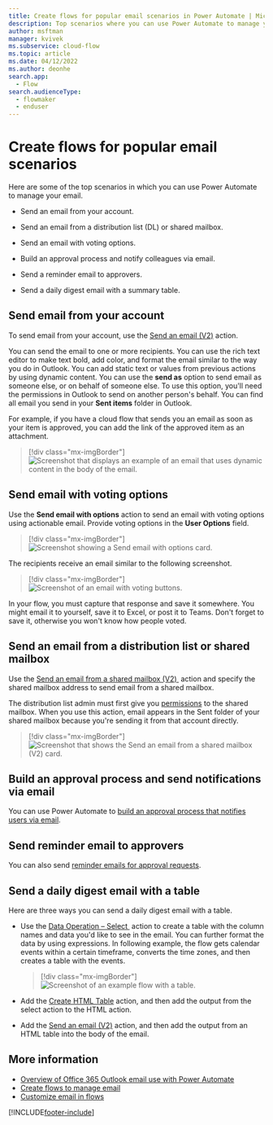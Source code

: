 ```yaml
---
title: Create flows for popular email scenarios in Power Automate | Microsoft Docs
description: Top scenarios where you can use Power Automate to manage your email.
author: msftman
manager: kvivek
ms.subservice: cloud-flow
ms.topic: article
ms.date: 04/12/2022
ms.author: deonhe
search.app: 
  - Flow
search.audienceType: 
  - flowmaker
  - enduser
---
```

# Create flows for popular email scenarios

Here are some of the top scenarios in which you can use Power Automate to manage your email.

- Send an email from your account.

- Send an email from a distribution list (DL) or shared mailbox.

- Send an email with voting options.

- Build an approval process and notify colleagues via email.

- Send a reminder email to approvers.

- Send a daily digest email with a summary table.

## Send email from your account

To send email from your account, use the [Send an email (V2)](/connectors/office365/) action.

You can send the email to one or more recipients. You can use the rich text editor to make text bold, add color, and format the email similar to the way you do in Outlook. You can add static text or values from previous actions by using dynamic content. You can use the **send as** option to send email as someone else, or on behalf of someone else. To use this option, you'll need the permissions in Outlook to send on another person's behalf. You can find all email you send in your **Sent items** folder in Outlook.

For example, if you have a cloud flow that sends you an email as soon as your item is approved, you can add the link of the approved item as an attachment.

> [!div class="mx-imgBorder"]
> ![Screenshot that displays an example of an email that uses dynamic content in the body of the email.](./media/email/dynamic-content.png "Email that uses dynamic content in the body of the email")

## Send email with voting options

<!--todo add a link to actionable email-->
Use the **Send email with options** action to send an email with voting options using actionable email. Provide voting options in the **User Options** field.

> [!div class="mx-imgBorder"]
> ![Screenshot showing a Send email with options card.](./media/email/email-options.png "Send email with options card")

The recipients receive an email similar to the following screenshot.

> [!div class="mx-imgBorder"]
> ![Screenshot of an email with voting buttons.](./media/email/voting-buttons.png "Email with voting buttons")

In your flow, you must capture that response and save it somewhere. You might email it to yourself, save it to Excel, or post it to Teams. Don't forget to save it, otherwise you won't know how people voted.

## Send an email from a distribution list or shared mailbox

Use the [Send an email from a shared mailbox (V2) ](/connectors/office365/) action and specify the shared mailbox address to send email from a shared mailbox. 

The distribution list admin must first give you [permissions](/microsoft-365/admin/manage/send-email-as-distribution-list?view=o365-worldwide) to the shared mailbox. When you use this action, email appears in the Sent folder of your shared mailbox because you're sending it from that account directly.

> [!div class="mx-imgBorder"]
> ![Screenshot that shows the Send an email from a shared mailbox (V2) card.](./media/email/shared-mailbox.png "Send an email from a shared mailbox (V2) card")

## Build an approval process and send notifications via email 

You can use Power Automate to [build an approval process that notifies users via email](https://o365hq.com/blog/build-an-approval-process-with-power-automate).

## Send reminder email to approvers

You can also send [reminder emails for approval requests](https://flow.microsoft.com/blog/approval-reminders-using-parallel-branches).

## Send a daily digest email with a table

Here are three ways you can send a daily digest email with a table.

- Use the [Data Operation – Select ](./data-operations.md#use-the-select-action) action to create a table with the column names and data you'd like to see in the email.
You can further format the data by using expressions. In following example, the flow gets calendar events within a certain timeframe, converts the time zones, and then creates a table with the events.<!--note from editor: If the reader is going to learn how to do this by looking at the image, there needs to be descriptive alt text here.-->

    > [!div class="mx-imgBorder"]
    > ![Screenshot of an example flow with a table.](./media/email/table.png "Example flow with a table")

- Add the [Create HTML Table](./data-operations.md#use-the-create-html-table-action) action, and then add the output from the select action to the HTML action.

- Add the [Send an email (V2)](/connectors/office365/) action, and then add the output from an HTML table into the body of the email.

## More information

- [Overview of Office 365 Outlook email use with Power Automate](email-overview.md)
- [Create flows to manage email](create-email-flows.md)
- [Customize email in flows](email-customization.md)

[!INCLUDE[footer-include](includes/footer-banner.md)]
